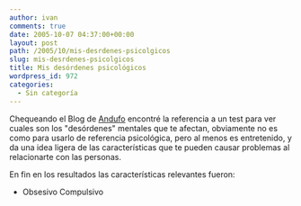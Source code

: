 ```yaml
---
author: ivan
comments: true
date: 2005-10-07 04:37:00+00:00
layout: post
path: /2005/10/mis-desrdenes-psicolgicos
slug: mis-desrdenes-psicolgicos
title: Mis desórdenes psicológicos
wordpress_id: 972
categories:
  - Sin categoría
---
```


Chequeando el Blog de [Andufo](http://www.andufo.net/) encontré la referencia a un test para ver cuales son los "desórdenes" mentales que te afectan, obviamente no es como para usarlo de referencia psicológica, pero al menos es entretenido, y da una idea ligera de las características que te pueden causar problemas al relacionarte con las personas.

En fin en los resultados las características relevantes fueron:

- Obsesivo Compulsivo
